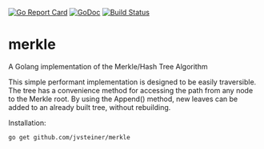 [![Go Report Card](https://goreportcard.com/badge/github.com/jvsteiner/merkle)](https://goreportcard.com/report/github.com/jvsteiner/merkle)
[![GoDoc](https://godoc.org/github.com/jvsteiner/merkle?status.svg)](http://godoc.org/github.com/jvsteiner/merkle)
[![Build Status](https://travis-ci.org/jvsteiner/merkle.png?branch=master)](https://travis-ci.org/jvsteiner/merkle)

# merkle
A Golang implementation of the Merkle/Hash Tree Algorithm

This simple performant implementation is designed to be easily traversible.  The tree has a convenience method for accessing the path from any node to the Merkle root. By using the Append() method, new leaves can be added to an already built tree, without rebuilding.

Installation:

    go get github.com/jvsteiner/merkle

